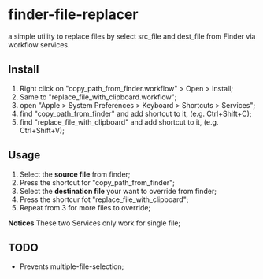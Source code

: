 finder-file-replacer
====================

a simple utility to replace files by select src_file and dest_file from Finder via workflow services.

Install
-------

1. Right click on "copy_path_from_finder.workflow" > Open > Install;
2. Same to "replace_file_with_clipboard.workflow";
3. open "Apple > System Preferences > Keyboard > Shortcuts > Services";
4. find "copy_path_from_finder" and add shortcut to it, (e.g. Ctrl+Shift+C);
5. find "replace_file_with_clipboard" and add shortcut to it, (e.g. Ctrl+Shift+V);

Usage
-----

1. Select the **source file** from finder;
2. Press the shortcut for "copy_path_from_finder";
3. Select the **destination file** your want to override from finder;
4. Press the shortcur fot "replace_file_with_clipboard";
5. Repeat from 3 for more files to override;

**Notices** These two Services only work for single file;

TODO
----

* Prevents multiple-file-selection;